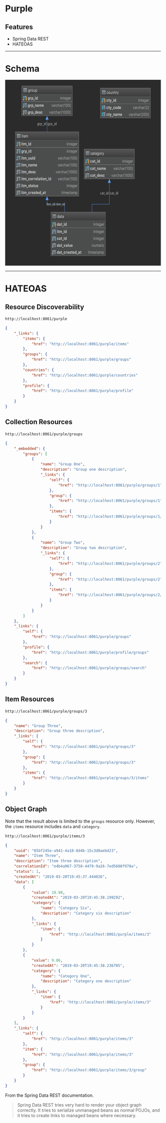 # Purple

## Features

* Spring Data REST
* HATEOAS

---

# Schema

<img src="database-schema.png" width="600" height="600"/>

---

# HATEOAS

## Resource Discoverability

    http://localhost:8061/purple

~~~json
{
    "_links": {
        "items": {
            "href": "http://localhost:8061/purple/items"
        },
        "groups": {
            "href": "http://localhost:8061/purple/groups"
        },
        "countries": {
            "href": "http://localhost:8061/purple/countries"
        },
        "profile": {
            "href": "http://localhost:8061/purple/profile"
        }
    }
}
~~~

## Collection Resources

    http://localhost:8061/purple/groups

~~~json
{
    "_embedded": {
        "groups": [
            {
                "name": "Group One",
                "description": "Group one description",
                "_links": {
                    "self": {
                        "href": "http://localhost:8061/purple/groups/1"
                    },
                    "group": {
                        "href": "http://localhost:8061/purple/groups/1"
                    },
                    "items": {
                        "href": "http://localhost:8061/purple/groups/1/items"
                    }
                }
            },
            {
                "name": "Group Two",
                "description": "Group two description",
                "_links": {
                    "self": {
                        "href": "http://localhost:8061/purple/groups/2"
                    },
                    "group": {
                        "href": "http://localhost:8061/purple/groups/2"
                    },
                    "items": {
                        "href": "http://localhost:8061/purple/groups/2/items"
                    }
                }
            }
        ]
    },
    "_links": {
        "self": {
            "href": "http://localhost:8061/purple/groups"
        },
        "profile": {
            "href": "http://localhost:8061/purple/profile/groups"
        },
        "search": {
            "href": "http://localhost:8061/purple/groups/search"
        }
    }
}
~~~

## Item Resources

    http://localhost:8061/purple/groups/3

~~~json    
{
    "name": "Group Three",
    "description": "Group three description",
    "_links": {
        "self": {
            "href": "http://localhost:8061/purple/groups/3"
        },
        "group": {
            "href": "http://localhost:8061/purple/groups/3"
        },
        "items": {
            "href": "http://localhost:8061/purple/groups/3/items"
        }
    }
}
~~~

## Object Graph

Note that the result above is limited to the `groups` resource only. 
However, the `items` resource includes `data` and `category`.

    http://localhost:8061/purple/items/3

~~~json
{
    "uuid": "85bf245e-a941-4a18-8d4b-15c3d0aebd23",
    "name": "Item Three",
    "description": "Item three description",
    "correlationId": "e4b4a967-3758-4479-9a26-7ed5608f978a",
    "status": 1,
    "createdAt": "2019-03-20T19:45:37.444026",
    "data": [
        {
            "value": 19.98,
            "createdAt": "2019-03-20T19:45:38.199292",
            "category": {
                "name": "Category Six",
                "description": "Category six description"
            },
            "_links": {
                "item": {
                    "href": "http://localhost:8061/purple/items/3"
                }
            }
        },
        {
            "value": 9.86,
            "createdAt": "2019-03-20T19:45:38.236705",
            "category": {
                "name": "Category One",
                "description": "Category one description"
            },
            "_links": {
                "item": {
                    "href": "http://localhost:8061/purple/items/3"
                }
            }
        }
    ],
    "_links": {
        "self": {
            "href": "http://localhost:8061/purple/items/3"
        },
        "item": {
            "href": "http://localhost:8061/purple/items/3"
        },
        "group": {
            "href": "http://localhost:8061/purple/items/3/group"
        }
    }
}
~~~

From the Spring Data REST documentation.

> Spring Data REST tries very hard to render your object graph correctly. It tries to serialize 
unmanaged beans as normal POJOs, and it tries to create links to managed beans where necessary.
